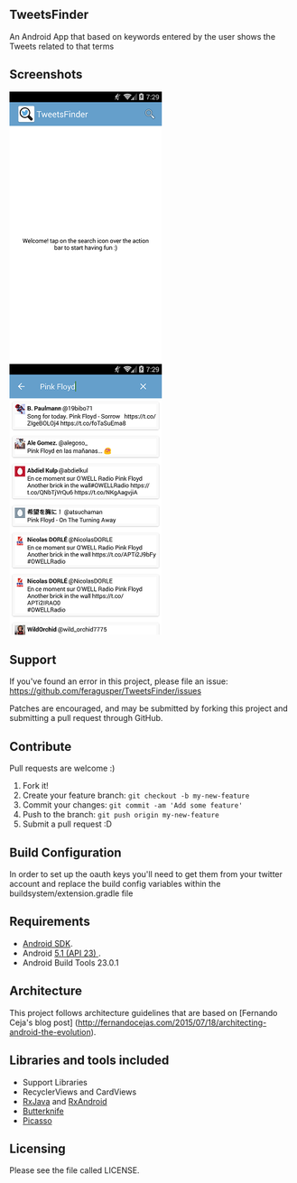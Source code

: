 TweetsFinder
-----------------
An Android App that based on keywords entered by the user shows the Tweets related to that terms

Screenshots
-----------------
![Home](/etc/home.png?raw=true)
![Search](/etc/search.png?raw=true)

Support
-----------------
If you've found an error in this project, please file an issue: https://github.com/feragusper/TweetsFinder/issues

Patches are encouraged, and may be submitted by forking this project and submitting a pull request through GitHub.

Contribute
-----------------
Pull requests are welcome :)

1. Fork it!
2. Create your feature branch: `git checkout -b my-new-feature`
3. Commit your changes: `git commit -am 'Add some feature'`
4. Push to the branch: `git push origin my-new-feature`
5. Submit a pull request :D

Build Configuration
-----------------
In order to set up the oauth keys you'll need to get them from your twitter account and replace the build config variables within the buildsystem/extension.gradle file

Requirements
-----------------
- [Android SDK](http://developer.android.com/sdk/index.html).
- Android [5.1 (API 23) ](http://developer.android.com/tools/revisions/platforms.html#5.1).
- Android Build Tools 23.0.1

Architecture
-----------------
This project follows architecture guidelines that are based on [Fernando Ceja's blog post] (http://fernandocejas.com/2015/07/18/architecting-android-the-evolution). 

Libraries and tools included
-----------------
- Support Libraries
- RecyclerViews and CardViews
- [RxJava](https://github.com/ReactiveX/RxJava) and [RxAndroid](https://github.com/ReactiveX/RxAndroid) 
- [Butterknife](https://github.com/JakeWharton/butterknife)
- [Picasso](http://square.github.io/picasso/)

Licensing
---------
Please see the file called LICENSE.